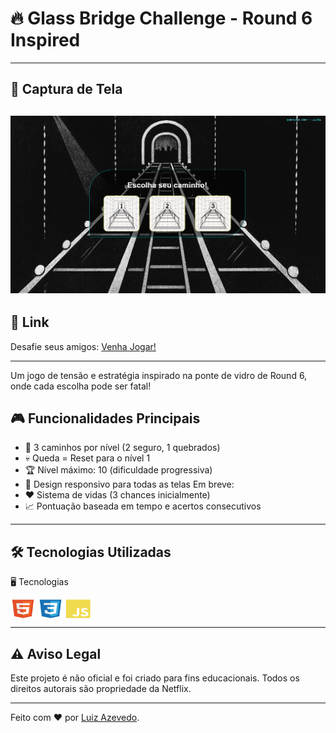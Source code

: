 # 🔥 Glass Bridge Challenge - Round 6 Inspired

---
## 📸 Captura de Tela

![Preview do seletor de heróis!](./css/imgs/capturadetela.png)
---

## 🚀 Link
Desafie seus amigos: [Venha Jogar!](https://henriluiz.github.io/ponte_vidro/ "Pontes de Vidro!")

---

Um jogo de tensão e estratégia inspirado na ponte de vidro de Round 6, onde cada escolha pode ser fatal!

## 🎮 Funcionalidades Principais
- 🌉 3 caminhos por nível (2 seguro, 1 quebrados)
- 💀 Queda = Reset para o nível 1
- 🏆 Nível máximo: 10 (dificuldade progressiva)
- 📱 Design responsivo para todas as telas
Em breve:
- ❤️ Sistema de vidas (3 chances inicialmente)
- 📈 Pontuação baseada em tempo e acertos consecutivos 

---

## 🛠️ Tecnologias Utilizadas

🖥️ Tecnologias
<div style="display: inline_block">
  <img align="center" alt="HTML" height="30" width="40" src="https://raw.githubusercontent.com/devicons/devicon/master/icons/html5/html5-original.svg">
  <img align="center" alt="CSS" height="30" width="40" src="https://raw.githubusercontent.com/devicons/devicon/master/icons/css3/css3-original.svg">
  <img align="center" alt="JavaScript" height="30" width="40" src="https://raw.githubusercontent.com/devicons/devicon/master/icons/javascript/javascript-plain.svg">
</div>

---

## ⚠️ Aviso Legal

Este projeto é não oficial e foi criado para fins educacionais. Todos os direitos autorais são propriedade da Netflix.

---

Feito com ❤️ por [Luiz Azevedo](https://github.com/Henriluiz).
